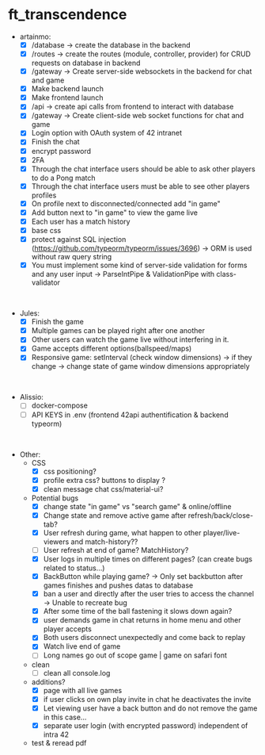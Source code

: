 # ft_transcendence


* artainmo:
  - [x] /database -> create the database in the backend
  - [x] /routes -> create the routes (module, controller, provider) for CRUD requests on database in backend
  - [x] /gateway -> Create server-side websockets in the backend for chat and game
  - [x] Make backend launch
  - [x] Make frontend launch
  - [x] /api -> create api calls from frontend to interact with database
  - [x] /gateway -> Create client-side web socket functions for chat and game
  - [x] Login option with OAuth system of 42 intranet
  - [x] Finish the chat
  - [x] encrypt password
  - [x] 2FA
  - [x] Through the chat interface users should be able to ask other players to do a Pong match
  - [x] Through the chat interface users must be able to see other players profiles
  - [x] On profile next to disconnected/connected add "in game"
  - [x] Add button next to "in game" to view the game live
  - [x] Each user has a match history
  - [x] base css
  - [x] protect against SQL injection (https://github.com/typeorm/typeorm/issues/3696) -> ORM is used without raw query string
  - [x] You must implement some kind of server-side validation for forms and any user input -> ParseIntPipe & ValidationPipe with class-validator
<br>

* Jules:
  - [x] Finish the game
  - [x] Multiple games can be played right after one another
  - [x] Other users can watch the game live without interfering in it.
  - [x] Game accepts different options(ballspeed/maps)
  - [x] Responsive game: setInterval (check window dimensions) -> if they change -> change state of game window dimensions appropriately
<br>

* Alissio:
  - [ ] docker-compose
  - [ ] API KEYS in .env (frontend 42api authentification & backend typeorm)
<br>

* Other:
  * CSS
    - [x] css positioning?
    - [x] profile extra css? buttons to display ?
    - [x] clean message chat css/material-ui?
  * Potential bugs
    - [x] change state "in game" vs "search game" & online/offline
    - [x] Change state and remove active game after refresh/back/close-tab?
    - [x] User refresh during game, what happen to other player/live-viewers and match-history??
    - [ ] User refresh at end of game? MatchHistory?
    - [x] User logs in multiple times on different pages? (can create bugs related to status...)
    - [x] BackButton while playing game? -> Only set backbutton after games finishes and pushes datas to database
    - [x] ban a user and directly after the user tries to access the channel -> Unable to recreate bug
    - [x] After some time of the ball fastening it slows down again?
    - [x] user demands game in chat returns in home menu and other player accepts
    - [x] Both users disconnect unexpectedly and come back to replay
    - [x] Watch live end of game
    - [ ] Long names go out of scope game | game on safari font
  * clean
    - [ ] clean all console.log
  * additions?
	- [x] page with all live games
	- [x] if user clicks on own play invite in chat he deactivates the invite
	- [x] Let viewing user have a back button and do not remove the game in this case...
	- [x] separate user login (with encrypted password) independent of intra 42
  * test & reread pdf
